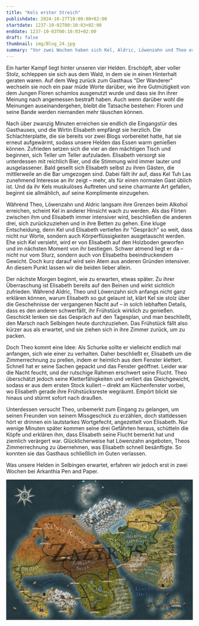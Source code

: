 ```yaml
---
title: "Kels erster Streich"
publishdate: 2024-10-27T10:00:00+02:00
startdate: 1237-10-02T00:10:03+02:00
enddate: 1237-10-03T00:10:03+02:00
draft: false
thumbnail: img/Blog_24.jpg
summary: "Vor zwei Wochen haben sich Kel, Aldric, Löwenzahn und Theo erfolgreich gegen einen Hinterhalt gewehrt und ihre Feinde überwältigt. Jetzt sehnen sie sich nach einem ruhigen Abend im 'Wanderer', doch daraus wird nichts. Warum, erfahrt ihr hier:"
---
```


Ein harter Kampf liegt hinter unseren vier Helden. Erschöpft, aber voller Stolz, schleppen sie sich aus dem Wald, in dem sie in einen Hinterhalt geraten waren. Auf dem Weg zurück zum Gasthaus "Der Wanderer" wechseln sie noch ein paar müde Worte darüber, wie ihre Gutmütigkeit von dem Jungen Floren schamlos ausgenutzt wurde und dass sie ihn ihrer Meinung nach angemessen bestraft haben. Auch wenn darüber wohl die Meinungen auseinandergehen, bleibt die Tatsache bestehen: Floren und seine Bande werden niemanden mehr täuschen können.

Nach über zwanzig Minuten erreichen sie endlich die Eingangstür des Gasthauses, und die Wirtin Elisabeth empfängt sie herzlich. Die Schlachterplatte, die sie bereits vor zwei Blogs vorbereitet hatte, hat sie erneut aufgewärmt, sodass unsere Helden das Essen warm genießen können. Zufrieden setzen sich die vier an den mächtigen Tisch und beginnen, sich Teller um Teller aufzuladen. Elisabeth versorgt sie unterdessen mit reichlich Bier, und die Stimmung wird immer lauter und ausgelassener. Bald gesellt sich Elisabeth selbst zu ihren Gästen, die mittlerweile an die Bar umgezogen sind. Dabei fällt ihr auf, dass Kel Tuh Las zunehmend Interesse an ihr zeigt – mehr, als für einen normalen Gast üblich ist. Und da ihr Kels muskulöses Auftreten und seine charmante Art gefallen, beginnt sie allmählich, auf seine Komplimente einzugehen.

Während Theo, Löwenzahn und Aldric langsam ihre Grenzen beim Alkohol erreichen, scheint Kel in anderer Hinsicht wach zu werden. Als das Flirten zwischen ihm und Elisabeth immer intensiver wird, beschließen die anderen drei, sich zurückzuziehen und in ihre Betten zu gehen. Eine kluge Entscheidung, denn Kel und Elisabeth vertiefen ihr "Gespräch" so weit, dass nicht nur Worte, sondern auch Körperflüssigkeiten ausgetauscht werden. Ehe sich Kel versieht, wird er von Elisabeth auf den Holzboden geworfen und im nächsten Moment von ihr bestiegen. Schwer atmend liegt er da – nicht nur vom Sturz, sondern auch von Elisabeths beeindruckendem Gewicht. Doch kurz darauf wird sein Atem aus anderen Gründen intensiver. An diesem Punkt lassen wir die beiden lieber allein.

Der nächste Morgen beginnt, wie zu erwarten, etwas später. Zu ihrer Überraschung ist Elisabeth bereits auf den Beinen und wirkt sichtlich zufrieden. Während Aldric, Theo und Löwenzahn sich anfangs nicht ganz erklären können, warum Elisabeth so gut gelaunt ist, klärt Kel sie stolz über die Geschehnisse der vergangenen Nacht auf – in solch lebhaften Details, dass es den anderen schwerfällt, ihr Frühstück wirklich zu genießen. Geschickt lenken sie das Gespräch auf den Tagesplan, und man beschließt, den Marsch nach Selbingen heute durchzuziehen. Das Frühstück fällt also kürzer aus als erwartet, und sie ziehen sich in ihre Zimmer zurück, um zu packen.

Doch Theo kommt eine Idee: Als Schurke sollte er vielleicht endlich mal anfangen, sich wie einer zu verhalten. Daher beschließt er, Elisabeth um die Zimmerrechnung zu prellen, indem er heimlich aus dem Fenster klettert. Schnell hat er seine Sachen gepackt und das Fenster geöffnet. Leider war die Nacht feucht, und der rutschige Rahmen erschwert seine Flucht. Theo überschätzt jedoch seine Kletterfähigkeiten und verliert das Gleichgewicht, sodass er aus dem ersten Stock kullert – direkt am Küchenfenster vorbei, wo Elisabeth gerade ihre Frühstücksreste wegräumt. Empört blickt sie hinaus und stürmt sofort nach draußen.

Unterdessen versucht Theo, unbemerkt zum Eingang zu gelangen, um seinen Freunden von seinem Missgeschick zu erzählen, doch stattdessen hört er drinnen ein lautstarkes Wortgefecht, angezettelt von Elisabeth. Nur wenige Minuten später kommen seine drei Gefährten heraus, schütteln die Köpfe und erklären ihm, dass Elisabeth seine Flucht bemerkt hat und ziemlich verärgert war. Glücklicherweise hat Löwenzahn angeboten, Theos Zimmerrechnung zu übernehmen, was Elisabeth schnell besänftigte. So konnten sie das Gasthaus schließlich im Guten verlassen.

Was unsere Helden in Selbingen erwartet, erfahren wir jedoch erst in zwei Wochen bei Arkanthia Pen and Paper.

<div class="center">
  <img class="img-fluid" title="Weltkarte Arkanthia" alt="Weltkarte Arkanthia." src="./img/Arkanthia_Full_Map_Wanderer_only.jpg" />
</div>

